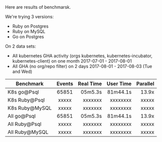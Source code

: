 Here are results of benchmarsk.

We're trying 3 versions:
- Ruby on Postgres
- Ruby on MySQL
- Go on Postgres

On 2 data sets:
- All kubernetes GHA activity (orgs kubernetes, kubernetes-incubator, kubernetes-client) on one month 2017-07-01 - 2017-08-01
- All GHA (no org/repo filter) on 2 days 2017-08-01 - 2017-08-03 (Tue and Wed)

| Benchmark      | Events      | Real Time | User Time | Parallel |
|----------------|:-----------:|----------:|----------:|---------:|
| K8s go@Psql    | 65851       | 05m5.3s   | 81m44.1s  | 13.9x    |
| K8s Ruby@Psql  | xxxxx       | xxxxxxx   | xxxxxxxx  | xxxxx    |
| K8s Ruby@MySQL | xxxxx       | xxxxxxx   | xxxxxxxx  | xxxxx    |
| All go@Psql    | 65851       | 05m5.3s   | 81m44.1s  | 13.9x    |
| All Ruby@Psql  | xxxxx       | xxxxxxx   | xxxxxxxx  | xxxxx    |
| All Ruby@MySQL | xxxxx       | xxxxxxx   | xxxxxxxx  | xxxxx    |
